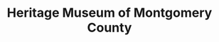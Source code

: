 ---
layout: repo
title: "Heritage Museum of Montgomery County"
id: 16611
permalink: repos/16611/
---